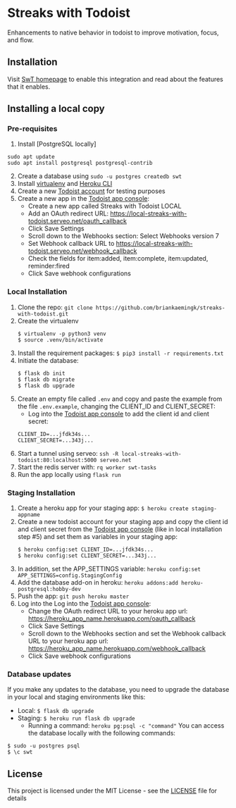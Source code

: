 # Streaks with Todoist 
Enhancements to native behavior in todoist to improve motivation, focus, and flow.

## Installation

Visit [SwT homepage](https://streaks-with-todoist.herokuapp.com) to enable this integration and read about the features that it enables.

## Installing a local copy

### Pre-requisites

1. Install [PostgreSQL locally]
```
sudo apt update
sudo apt install postgresql postgresql-contrib
```
2. Create a database using `sudo -u postgres createdb swt`
3. Install [virtualenv](https://virtualenv.pypa.io/en/latest/installation/) and [Heroku CLI](https://devcenter.heroku.com/articles/heroku-cli)
4. Create a new [Todoist account](http://todoist.com) for testing purposes 
5. Create a new app in the [Todoist app console](https://developer.todoist.com/appconsole.html):
    * Create a new app called Streaks with Todoist LOCAL
    * Add an OAuth redirect URL: https://local-streaks-with-todoist.serveo.net/oauth_callback
    * Click Save Settings
    * Scroll down to the Webhooks section: Select Webhooks version 7
    * Set Webhook callback URL to https://local-streaks-with-todoist.serveo.net/webhook_callback
    * Check the fields for item:added, item:complete, item:updated, reminder:fired
    * Click Save webhook configurations


### Local Installation

1. Clone the repo: `git clone https://github.com/briankaemingk/streaks-with-todoist.git`
2. Create the virtualenv
    ```
    $ virtualenv -p python3 venv  
    $ source .venv/bin/activate
    ```
3. Install the requirement packages:  `$ pip3 install -r requirements.txt`
4. Initiate the database:
    ```
    $ flask db init
    $ flask db migrate
    $ flask db upgrade 
    ```
5. Create an empty file called `.env` and copy and paste the example from the file `.env.example`, changing the CLIENT_ID and CLIENT_SECRET:
    * Log into the [Todoist app console](https://developer.todoist.com/appconsole.html) to add the client id and client secret:
    ```
    CLIENT_ID=...jfdk34s...
    CLIENT_SECRET=...343j...
    ```    
6. Start a tunnel using serveo: `ssh -R local-streaks-with-todoist:80:localhost:5000 serveo.net` 
7. Start the redis server with: `rq worker swt-tasks`
7. Run the app locally using `flask run`

### Staging Installation

1. Create a heroku app for your staging app: `$ heroku create staging-appname`
2. Create a new todoist account for your staging app and copy the client id and client secret from the [Todoist app console](https://developer.todoist.com/appconsole.html) (like in local installation step #5) and set them as variables in your staging app:
    ```
    $ heroku config:set CLIENT_ID=...jfdk34s...
    $ heroku config:set CLIENT_SECRET=...343j...
    ```
3. In addition, set the APP_SETTINGS variable: `heroku config:set APP_SETTINGS=config.StagingConfig`
4. Add the database add-on in heroku: `heroku addons:add heroku-postgresql:hobby-dev`
5. Push the app: `git push heroku master`
6. Log into the  Log into the [Todoist app console](https://developer.todoist.com/appconsole.html):
    * Change the OAuth redirect URL to your heroku app url: https://heroku_app_name.herokuapp.com/oauth_callback
    * Click Save Settings
    * Scroll down to the Webhooks section and set the Webhook callback URL to your heroku app url: https://heroku_app_name.herokuapp.com/webhook_callback
    * Click Save webhook configurations
    
### Database updates
If you make any updates to the database, you need to upgrade the database in your local and staging environments like this:

* Local: `$ flask db upgrade`  
* Staging: `$ heroku run flask db upgrade`
    * Running a command: `heroku pg:psql -c "command"`
You can access the database locally with the following commands:
```
$ sudo -u postgres psql
$ \c swt
```

## License

This project is licensed under the MIT License - see the [LICENSE](LICENSE) file for details
